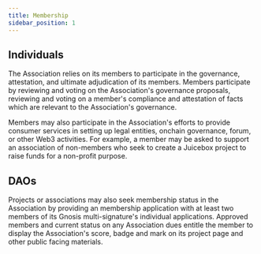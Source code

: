 ```yaml
---
title: Membership
sidebar_position: 1
---
```


## Individuals

The Association relies on its members to participate in the governance, attestation, and ultimate adjudication of its members. Members participate by reviewing and voting on the Association's governance proposals, reviewing and voting on a member's compliance and attestation of facts which are relevant to the Association's governance.

Members may also participate in the Association's efforts to provide consumer services in setting up legal entities, onchain governance, forum, or other Web3 activities. For example, a member may be asked to support an association of non-members who seek to create a Juicebox project to raise funds for a non-profit purpose.

## DAOs

Projects or associations may also seek membership status in the Association by providing an membership application with at least two members of its Gnosis multi-signature's individual applications. Approved members and current status on any Association dues entitle the member to display the Association's score, badge and mark on its project page and other public facing materials.
